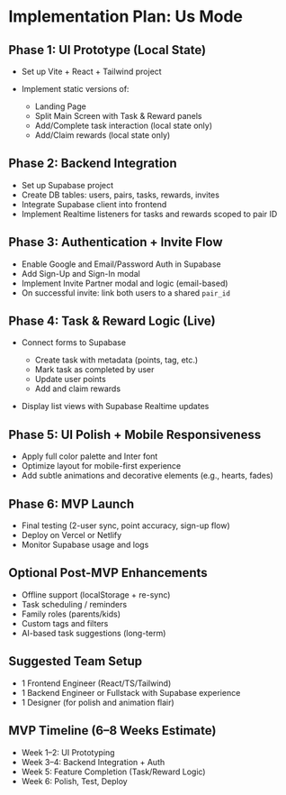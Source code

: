# Implementation Plan: Us Mode

## Phase 1: UI Prototype (Local State)

* Set up Vite + React + Tailwind project
* Implement static versions of:

  * Landing Page
  * Split Main Screen with Task & Reward panels
  * Add/Complete task interaction (local state only)
  * Add/Claim rewards (local state only)

## Phase 2: Backend Integration

* Set up Supabase project
* Create DB tables: users, pairs, tasks, rewards, invites
* Integrate Supabase client into frontend
* Implement Realtime listeners for tasks and rewards scoped to pair ID

## Phase 3: Authentication + Invite Flow

* Enable Google and Email/Password Auth in Supabase
* Add Sign-Up and Sign-In modal
* Implement Invite Partner modal and logic (email-based)
* On successful invite: link both users to a shared `pair_id`

## Phase 4: Task & Reward Logic (Live)

* Connect forms to Supabase

  * Create task with metadata (points, tag, etc.)
  * Mark task as completed by user
  * Update user points
  * Add and claim rewards
* Display list views with Supabase Realtime updates

## Phase 5: UI Polish + Mobile Responsiveness

* Apply full color palette and Inter font
* Optimize layout for mobile-first experience
* Add subtle animations and decorative elements (e.g., hearts, fades)

## Phase 6: MVP Launch

* Final testing (2-user sync, point accuracy, sign-up flow)
* Deploy on Vercel or Netlify
* Monitor Supabase usage and logs

## Optional Post-MVP Enhancements

* Offline support (localStorage + re-sync)
* Task scheduling / reminders
* Family roles (parents/kids)
* Custom tags and filters
* AI-based task suggestions (long-term)

## Suggested Team Setup

* 1 Frontend Engineer (React/TS/Tailwind)
* 1 Backend Engineer or Fullstack with Supabase experience
* 1 Designer (for polish and animation flair)

## MVP Timeline (6–8 Weeks Estimate)

* Week 1–2: UI Prototyping
* Week 3–4: Backend Integration + Auth
* Week 5: Feature Completion (Task/Reward Logic)
* Week 6: Polish, Test, Deploy
